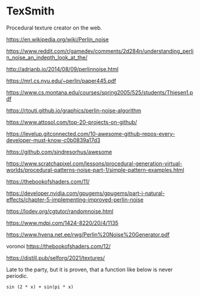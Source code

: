 # TexSmith
Procedural texture creator on the web.

https://en.wikipedia.org/wiki/Perlin_noise

https://www.reddit.com/r/gamedev/comments/2d284n/understanding_perlin_noise_an_indepth_look_at_the/

http://adrianb.io/2014/08/09/perlinnoise.html

https://mrl.cs.nyu.edu/~perlin/paper445.pdf

https://www.cs.montana.edu/courses/spring2005/525/students/Thiesen1.pdf

https://rtouti.github.io/graphics/perlin-noise-algorithm

https://www.attosol.com/top-20-projects-on-github/

https://levelup.gitconnected.com/10-awesome-github-repos-every-developer-must-know-c0b0839a17d3

https://github.com/sindresorhus/awesome

https://www.scratchapixel.com/lessons/procedural-generation-virtual-worlds/procedural-patterns-noise-part-1/simple-pattern-examples.html

https://thebookofshaders.com/11/

https://developer.nvidia.com/gpugems/gpugems/part-i-natural-effects/chapter-5-implementing-improved-perlin-noise

https://lodev.org/cgtutor/randomnoise.html

https://www.mdpi.com/1424-8220/20/4/1135

https://www.hyena.net.ee/rwg/Perlin%20Noise%20Generator.pdf

voronoi 
https://thebookofshaders.com/12/


https://distill.pub/selforg/2021/textures/


Late to the party, but it is proven, that a function like below is never periodic.

    sin (2 * x) + sin(pi * x)